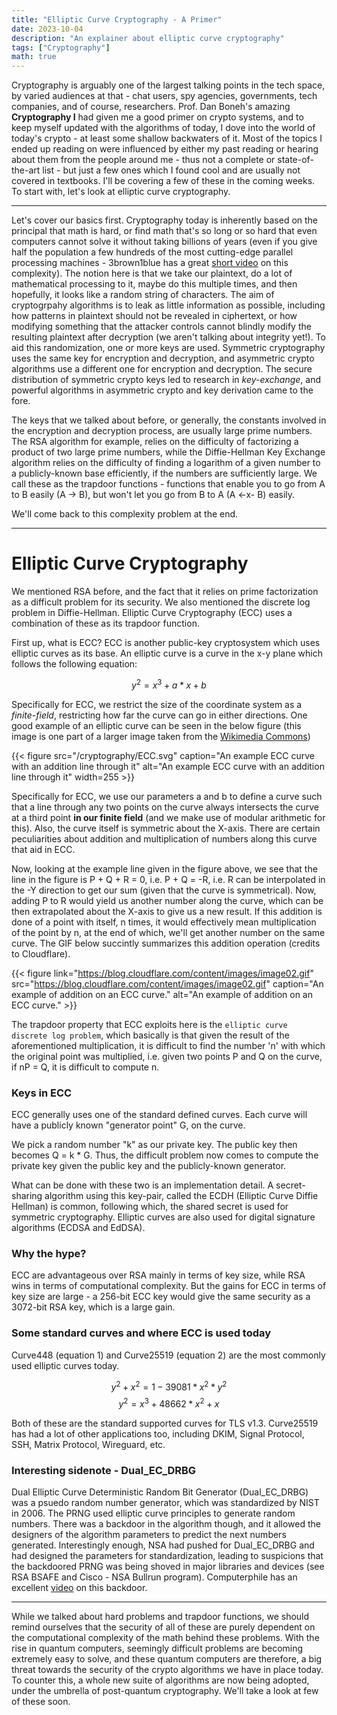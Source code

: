 ```yaml
---
title: "Elliptic Curve Cryptography - A Primer"
date: 2023-10-04
description: "An explainer about elliptic curve cryptography"
tags: ["Cryptography"]
math: true
---
```


Cryptography is arguably one of the largest talking points in the tech space, by varied audiences at that - chat users, spy agencies, governments, tech companies, and of course, researchers. Prof. Dan Boneh's amazing **Cryptography I** had given me a good primer on crypto systems, and to keep myself updated with the algorithms of today, I dove into the world of today's crypto - at least some shallow backwaters of it. Most of the topics I ended up reading on were influenced by either my past reading or hearing about them from the people around me - thus not a complete or state-of-the-art list - but just a few ones which I found cool and are usually not covered in textbooks. I'll be covering a few of these in the coming weeks. To start with, let's look at elliptic curve cryptography.

---

Let's cover our basics first. Cryptography today is inherently based on the principal that math is hard, or find math that's so long or so hard that even computers cannot solve it without taking billions of years (even if you give half the population a few hundreds of the most cutting-edge parallel processing machines - 3brown1blue has a great [short video](https://www.youtube.com/watch?v=S9JGmA5_unY) on this complexity). The notion here is that we take our plaintext, do a lot of mathematical processing to it, maybe do this multiple times, and then hopefully, it looks like a random string of characters. The aim of cryptogrpahy algorithms is to leak as little information as possible, including how patterns in plaintext should not be revealed in ciphertext, or how modifying something that the attacker controls cannot blindly modify the resulting plaintext after decryption (we aren't talking about integrity yet!). To aid this randomization, one or more keys are used. Symmetric cryptography uses the same key for encryption and decryption, and asymmetric crypto algorithms use a different one for encryption and decryption. The secure distribution of symmetric crypto keys led to research in _key-exchange_, and powerful algorithms in asymmetric crypto and key derivation came to the fore.

The keys that we talked about before, or generally, the constants involved in the encryption and decryption process, are usually large prime numbers. The RSA algorithm for example, relies on the difficulty of factorizing a product of two large prime numbers, while the Diffie-Hellman Key Exchange algorithm relies on the difficulty of finding a logarithm of a given number to a publicly-known base efficiently, if the numbers are sufficiently large. We call these as the trapdoor functions - functions that enable you to go from A to B easily (A -> B), but won't let you go from B to A (A <-x- B) easily.

We'll come back to this complexity problem at the end.

---

# Elliptic Curve Cryptography

We mentioned RSA before, and the fact that it relies on prime factorization as a difficult problem for its security. We also mentioned the discrete log problem in Diffie-Hellman. Elliptic Curve Cryptography (ECC) uses a combination of these as its trapdoor function.

First up, what is ECC? ECC is another public-key cryptosystem which uses elliptic curves as its base. An elliptic curve is a curve in the x-y plane which follows the following equation:

$$
    y^2 = x^3 + a*x + b
$$

Specifically for ECC, we restrict the size of the coordinate system as a _finite-field_, restricting how far the curve can go in either directions. One good example of an elliptic curve can be seen in the below figure (this image is one part of a larger image taken from the [Wikimedia Commons](https://en.wikipedia.org/wiki/File:ECClines.svg))

{{< figure src="/cryptography/ECC.svg" caption="An example ECC curve with an addition line through it" alt="An example ECC curve with an addition line through it" width=255 >}}

Specifically for ECC, we use our parameters a and b to define a curve such that a line through any two points on the curve always intersects the curve at a third point **in our finite field** (and we make use of modular arithmetic for this). Also, the curve itself is symmetric about the X-axis. There are certain peculiarities about addition and multiplication of numbers along this curve that aid in ECC.

Now, looking at the example line given in the figure above, we see that the line in the figure is P + Q + R = 0, i.e. P + Q = -R, i.e. R can be interpolated in the -Y direction to get our sum (given that the curve is symmetrical). Now, adding P to R would yield us another number along the curve, which can be then extrapolated about the X-axis to give us a new result. If this addition is done of a point with itself, n times, it would effectively mean multiplication of the point by n, at the end of which, we'll get another number on the same curve. The GIF below succintly summarizes this addition operation (credits to Cloudflare).

{{< figure link="https://blog.cloudflare.com/content/images/image02.gif" src="https://blog.cloudflare.com/content/images/image02.gif" caption="An example of addition on an ECC curve." alt="An example of addition on an ECC curve." >}}

The trapdoor property that ECC exploits here is the `elliptic curve discrete log problem`, which basically is that given the result of the aforementioned multiplication, it is difficult to find the number 'n' with which the original point was multiplied, i.e. given two points P and Q on the curve, if nP = Q, it is difficult to compute n.

### Keys in ECC

ECC generally uses one of the standard defined curves. Each curve will have a publicly known "generator point" G, on the curve.

We pick a random number "k" as our private key. The public key then becomes Q = k * G. Thus, the difficult problem now comes to compute the private key given the public key and the publicly-known generator.

What can be done with these two is an implementation detail. A secret-sharing algorithm using this key-pair, called the ECDH (Elliptic Curve Diffie Hellman) is common, following which, the shared secret is used for symmetric cryptography. Elliptic curves are also used for digital signature algorithms (ECDSA and EdDSA).

### Why the hype?

ECC are advantageous over RSA mainly in terms of key size, while RSA wins in terms of computational complexity. But the gains for ECC in terms of key size are large - a 256-bit ECC key would give the same security as a 3072-bit RSA key, which is a large gain.

### Some standard curves and where ECC is used today

Curve448 (equation 1) and Curve25519 (equation 2) are the most commonly used elliptic curves today.

$$
    \tag{1}     y^2 + x^2 = 1 - 39081 * x^2 * y^2
$$
$$
    \tag{2}     y^2 = x^3 + 48662 * x^2  + x
$$

Both of these are the standard supported curves for TLS v1.3. Curve25519 has had a lot of other applications too, including DKIM, Signal Protocol, SSH, Matrix Protocol, Wireguard, etc.

### Interesting sidenote - Dual_EC_DRBG

Dual Elliptic Curve Deterministic Random Bit Generator (Dual_EC_DRBG) was a psuedo random number generator, which was standardized by NIST in 2006. The PRNG used elliptic curve principles to generate random numbers. There was a backdoor in the algorithm though, and it allowed the designers of the algorithm parameters to predict the next numbers generated. Interestingly enough, NSA had pushed for Dual_EC_DRBG and had designed the parameters for standardization, leading to suspicions that the backdoored PRNG was being shoved in major libraries and devices (see RSA BSAFE and Cisco - NSA Bullrun program). Computerphile has an excellent [video](https://www.youtube.com/watch?v=nybVFJVXbww) on this backdoor.

---

While we talked about hard problems and trapdoor functions, we should remind ourselves that the security of all of these are purely dependent on the computational complexity of the math behind these problems. With the rise in quantum computers, seemingly difficult problems are becoming extremely easy to solve, and these quantum computers are therefore, a big threat towards the security of the crypto algorithms we have in place today. To counter this, a whole new suite of algorithms are now being adopted, under the umbrella of post-quantum cryptography. We'll take a look at few of these soon.